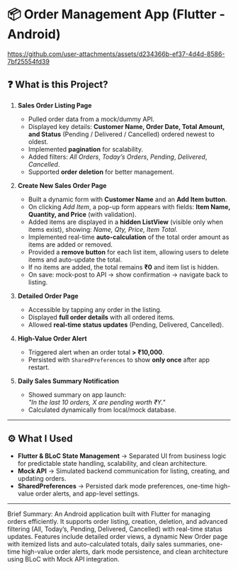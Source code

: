 # 📦 Order Management App (Flutter - Android)

https://github.com/user-attachments/assets/d234366b-ef37-4d4d-8586-7bf25554fd39

## ❓ What is this Project?

1. **Sales Order Listing Page**  
   - Pulled order data from a mock/dummy API.  
   - Displayed key details: **Customer Name, Order Date, Total Amount, and Status** (Pending / Delivered / Cancelled) ordered newest to oldest.  
   - Implemented **pagination** for scalability.  
   - Added filters: *All Orders*, *Today’s Orders*, *Pending*, *Delivered*, *Cancelled*.  
   - Supported **order deletion** for better management.  

2. **Create New Sales Order Page**  
   - Built a dynamic form with **Customer Name** and an **Add Item button**.  
   - On clicking *Add Item*, a pop-up form appears with fields: **Item Name, Quantity, and Price** (with validation).  
   - Added items are displayed in a **hidden ListView** (visible only when items exist), showing: *Name, Qty, Price, Item Total*.  
   - Implemented real-time **auto-calculation** of the total order amount as items are added or removed.  
   - Provided a **remove button** for each list item, allowing users to delete items and auto-update the total.  
   - If no items are added, the total remains **₹0** and item list is hidden.  
   - On save: mock-post to API → show confirmation → navigate back to listing.  

3. **Detailed Order Page**  
   - Accessible by tapping any order in the listing.  
   - Displayed **full order details** with all ordered items.  
   - Allowed **real-time status updates** (Pending, Delivered, Cancelled).  

4. **High-Value Order Alert**  
   - Triggered alert when an order total **> ₹10,000**.  
   - Persisted with `SharedPreferences` to show **only once** after app restart.  

5. **Daily Sales Summary Notification**  
   - Showed summary on app launch:  
     *"In the last 10 orders, X are pending worth ₹Y."*  
   - Calculated dynamically from local/mock database.  

---

## ⚙️ What I Used

- **Flutter & BLoC State Management** → Separated UI from business logic for predictable state handling, scalability, and clean architecture.  
- **Mock API** → Simulated backend communication for listing, creating, and updating orders.  
- **SharedPreferences** → Persisted dark mode preferences, one-time high-value order alerts, and app-level settings.  

---

Brief Summary: 
An Android application built with Flutter for managing orders efficiently. It supports order listing, creation, deletion, and advanced filtering (All, Today’s, Pending, Delivered, Cancelled) with real-time status updates. Features include detailed order views, a dynamic New Order page with itemized lists and auto-calculated totals, daily sales summaries, one-time high-value order alerts, dark mode persistence, and clean architecture using BLoC with Mock API integration.
